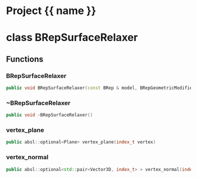 <script setup>
import {useRoute} from 'vitepress'
const {path} = useRoute()
const tokens = path.split('/')
const words = tokens[2].split('-');
for (let i = 0; i < words.length; i++) {
    words[i] = words[i].charAt(0).toUpperCase() + words[i].slice(1);
    words[i] = words[i].replace('geode', 'Geode')
}
const name = words.join('-');
</script>
# Project {{ name }}

# class BRepSurfaceRelaxer


## Functions

### BRepSurfaceRelaxer

```cpp
public void BRepSurfaceRelaxer(const BRep & model, BRepGeometricModifier & modifier, const Surface3D & surface, const SurfaceRelaxerOptions3D & options)
```


### ~BRepSurfaceRelaxer

```cpp
public void ~BRepSurfaceRelaxer()
```


### vertex_plane

```cpp
public absl::optional<Plane> vertex_plane(index_t vertex)
```


### vertex_normal

```cpp
public absl::optional<std::pair<Vector3D, index_t> > vertex_normal(index_t vertex, index_t p0, index_t p1)
```




